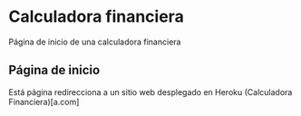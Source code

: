 # Calculadora financiera
Página de inicio de una calculadora financiera

## Página de inicio
Está página redirecciona a un sitio web desplegado en Heroku (Calculadora Financiera)[a.com]
